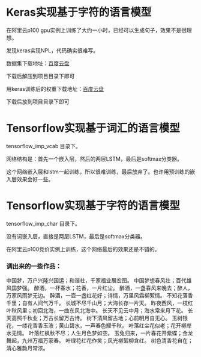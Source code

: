 # Keras实现基于字符的语言模型

在阿里云p100 gpu实例上训练了大约一小时，已经可以生成句子，效果不是很理想。

发现keras实现NPL，代码确实很难写。

数据集下载地址：[百度云盘](https://pan.baidu.com/s/1LM3yIf0yFTH4xShfSDbZnA)

下载后解压到项目目录下即可

用keras训练后的权重下载地址：[百度云盘](https://pan.baidu.com/s/1W-kGx3chSoW7iccHx7R8QA)

下载后放到项目目录下即可

# Tensorflow实现基于词汇的语言模型

tensorflow_imp_vcab 目录下。

网络结构是：首先一个嵌入层，然后的两层LSTM，最后是softmax分类器。

这个网络嵌入层和lstm一起训练，所以很难训练，最后放弃了。也许用预训练的嵌入层效果会好一些。

# Tensorflow实现基于字符的语言模型

tensorflow_imp_char 目录下。

没有词嵌入层，直接是两层LSTM，最后是softmax分类器。

在阿里云p100竞价实例上训练，这个网络最后的效果还是不错的。

### 调出来的一些作品：

中国梦，万户兴隆兴国运；和谐社，千家福业展宏图。
中国梦想春风壮；百代雄风国梦强。
醉酒，一杯春水；花香，一片红尘。
醉酒，一盏春风来晚去；醉人，万家风雨梦无边。
醉酒，一壶一盏红花好；诗情，万里风霜柳絮情。
不知花落香千里；自有人间气万千。
长城不尽千山月；大海长存一片天。
昨夜西风，一枝红叶秋风里；初回北海，一曲东风北海中。
长天不见云中月；海水常来月下花。
长天高照千秋业；万古长留万古诗。
树下清风留古地；心前明月自无心。
玉树银花，一缕花香香玉液；黄山碧水，一声春色耀千秋。
叶落红尘花似老；花开柳岸水无情。
叶落红枫秋不尽；人生月色梦如空。
玉兔归来，一片春花开紫蝶；金龙舞起，九州万福万家春。
叶绿花红花作笑；风光柳絮柳含红。
树色清香花自在；清心雅韵月常浓。
